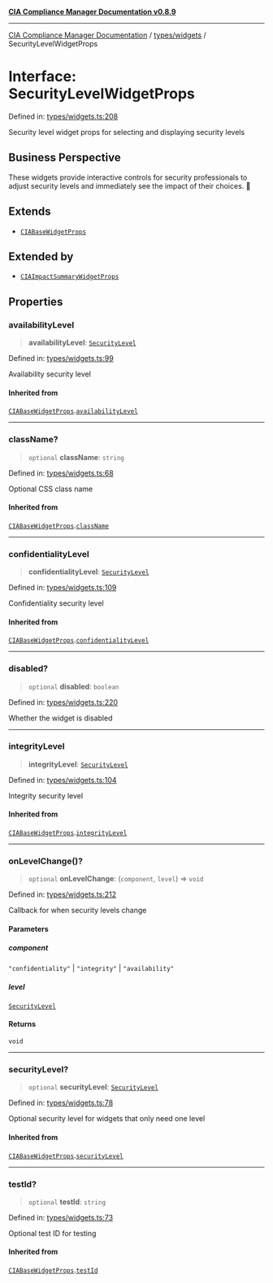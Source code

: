 [**CIA Compliance Manager Documentation v0.8.9**](../../../README.md)

***

[CIA Compliance Manager Documentation](../../../modules.md) / [types/widgets](../README.md) / SecurityLevelWidgetProps

# Interface: SecurityLevelWidgetProps

Defined in: [types/widgets.ts:208](https://github.com/Hack23/cia-compliance-manager/blob/e1ae27dd41c4ccea8a13cdec993022242a97dce3/src/types/widgets.ts#L208)

Security level widget props for selecting and displaying security levels

## Business Perspective

These widgets provide interactive controls for security professionals to
adjust security levels and immediately see the impact of their choices. 🔄

## Extends

- [`CIABaseWidgetProps`](CIABaseWidgetProps.md)

## Extended by

- [`CIAImpactSummaryWidgetProps`](CIAImpactSummaryWidgetProps.md)

## Properties

### availabilityLevel

> **availabilityLevel**: [`SecurityLevel`](../../cia/type-aliases/SecurityLevel.md)

Defined in: [types/widgets.ts:99](https://github.com/Hack23/cia-compliance-manager/blob/e1ae27dd41c4ccea8a13cdec993022242a97dce3/src/types/widgets.ts#L99)

Availability security level

#### Inherited from

[`CIABaseWidgetProps`](CIABaseWidgetProps.md).[`availabilityLevel`](CIABaseWidgetProps.md#availabilitylevel)

***

### className?

> `optional` **className**: `string`

Defined in: [types/widgets.ts:68](https://github.com/Hack23/cia-compliance-manager/blob/e1ae27dd41c4ccea8a13cdec993022242a97dce3/src/types/widgets.ts#L68)

Optional CSS class name

#### Inherited from

[`CIABaseWidgetProps`](CIABaseWidgetProps.md).[`className`](CIABaseWidgetProps.md#classname)

***

### confidentialityLevel

> **confidentialityLevel**: [`SecurityLevel`](../../cia/type-aliases/SecurityLevel.md)

Defined in: [types/widgets.ts:109](https://github.com/Hack23/cia-compliance-manager/blob/e1ae27dd41c4ccea8a13cdec993022242a97dce3/src/types/widgets.ts#L109)

Confidentiality security level

#### Inherited from

[`CIABaseWidgetProps`](CIABaseWidgetProps.md).[`confidentialityLevel`](CIABaseWidgetProps.md#confidentialitylevel)

***

### disabled?

> `optional` **disabled**: `boolean`

Defined in: [types/widgets.ts:220](https://github.com/Hack23/cia-compliance-manager/blob/e1ae27dd41c4ccea8a13cdec993022242a97dce3/src/types/widgets.ts#L220)

Whether the widget is disabled

***

### integrityLevel

> **integrityLevel**: [`SecurityLevel`](../../cia/type-aliases/SecurityLevel.md)

Defined in: [types/widgets.ts:104](https://github.com/Hack23/cia-compliance-manager/blob/e1ae27dd41c4ccea8a13cdec993022242a97dce3/src/types/widgets.ts#L104)

Integrity security level

#### Inherited from

[`CIABaseWidgetProps`](CIABaseWidgetProps.md).[`integrityLevel`](CIABaseWidgetProps.md#integritylevel)

***

### onLevelChange()?

> `optional` **onLevelChange**: (`component`, `level`) => `void`

Defined in: [types/widgets.ts:212](https://github.com/Hack23/cia-compliance-manager/blob/e1ae27dd41c4ccea8a13cdec993022242a97dce3/src/types/widgets.ts#L212)

Callback for when security levels change

#### Parameters

##### component

`"confidentiality"` | `"integrity"` | `"availability"`

##### level

[`SecurityLevel`](../../cia/type-aliases/SecurityLevel.md)

#### Returns

`void`

***

### securityLevel?

> `optional` **securityLevel**: [`SecurityLevel`](../../cia/type-aliases/SecurityLevel.md)

Defined in: [types/widgets.ts:78](https://github.com/Hack23/cia-compliance-manager/blob/e1ae27dd41c4ccea8a13cdec993022242a97dce3/src/types/widgets.ts#L78)

Optional security level for widgets that only need one level

#### Inherited from

[`CIABaseWidgetProps`](CIABaseWidgetProps.md).[`securityLevel`](CIABaseWidgetProps.md#securitylevel)

***

### testId?

> `optional` **testId**: `string`

Defined in: [types/widgets.ts:73](https://github.com/Hack23/cia-compliance-manager/blob/e1ae27dd41c4ccea8a13cdec993022242a97dce3/src/types/widgets.ts#L73)

Optional test ID for testing

#### Inherited from

[`CIABaseWidgetProps`](CIABaseWidgetProps.md).[`testId`](CIABaseWidgetProps.md#testid)
